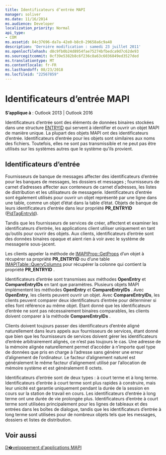 ```yaml
---
title: Identificateurs d’entrée MAPI
manager: soliver
ms.date: 11/16/2014
ms.audience: Developer
localization_priority: Normal
api_type:
- COM
ms.assetid: 84c37696-da7a-42e0-b8c0-29658a6c9a48
description: 'Derniére modification : samedi 23 juillet 2011'
ms.openlocfilehash: d8c9fb0b24d8954fae75274bfbedca9d7c62de93
ms.sourcegitcommit: 0cf39e5382b8c6f236c8a63c6036849ed3527ded
ms.translationtype: MT
ms.contentlocale: fr-FR
ms.lasthandoff: 08/23/2018
ms.locfileid: "22567859"
---
```

# <a name="mapi-entry-identifiers"></a>Identificateurs d’entrée MAPI

  
  
**S’applique à** : Outlook 2013 | Outlook 2016 
  
Identificateurs d’entrée sont des éléments de données binaires stockées dans une structure [ENTRYID](entryid.md) qui servent à identifier et ouvrir un objet MAPI de manière unique. La plupart des objets MAPI ont des identificateurs d’entrée. Identificateurs d’entrée pour les objets sont similaires aux noms des fichiers. Toutefois, elles ne sont pas transmissible et ne peut pas être utilisés sur les systèmes autres que le système qu'ils provient. 
  
## <a name="entry-identifiers"></a>Identificateurs d’entrée

Fournisseurs de banque de messages affecter des identificateurs d’entrée pour les banques de messages, les dossiers et messages ; fournisseurs de carnet d’adresses affecter aux conteneurs de carnet d’adresses, les listes de distribution et les utilisateurs de messagerie. Identificateurs d’entrée sont également utilisés pour ouvrir un objet représenté par une ligne dans une table, comme un objet d’état dans la table d’état. Objets de banque de leurs identificateurs d’entrée dans leur propriété **PR_ENTRYID** ([PidTagEntryId](pidtagentryid-canonical-property.md)). 
  
Tandis que les fournisseurs de services de créer, affectent et examiner les identificateurs d’entrée, les applications client utiliser uniquement en tant qu’outils pour ouvrir des objets. Aux clients, identificateurs d’entrée sont des données binaires opaque et aient rien à voir avec le système de messagerie sous-jacent. 
  
Les clients appeler la méthode de [IMAPIProp::GetProps](imapiprop-getprops.md) d’un objet à récupérer sa propriété **PR_ENTRYID** ou d’une table [IMAPITable::QueryColumns](imapitable-querycolumns.md) pour récupérer la colonne qui contient la propriété **PR_ENTRYID** . 
  
Identificateurs d’entrée sont transmises aux méthodes **OpenEntry** et **CompareEntryIDs** en tant que paramètres. Plusieurs objets MAPI implémentent les méthodes **OpenEntry** et **CompareEntryIDs** . Avec **OpenEntry**, les clients peuvent ouvrir un objet. Avec **CompareEntryIDs**, les clients peuvent comparer deux identificateurs d’entrée pour déterminer si elles font référence au même objet. Étant donné que les identificateurs d’entrée ne sont pas nécessairement binaires comparables, les clients doivent comparer à la méthode **CompareEntryIDs** . 
  
Clients doivent toujours passer des identificateurs d’entrée aligné naturellement dans leurs appels aux fournisseurs de services, étant donné que bien que les fournisseurs de services doivent gérer les identificateurs d’entrée arbitrairement alignés, ce n’est pas toujours le cas. Une adresse de la mémoire alignée naturellement permet d’accéder à n’importe quel type de données que pris en charge à l’adresse sans générer une erreur d’alignement de l’ordinateur. Le facteur d’alignement naturel est généralement le même facteur d’alignement utilisé par l’allocation de mémoire système et est généralement 8 octets.
  
Identificateurs d’entrée sont de deux types : à court terme et à long terme. Identificateurs d’entrée à court terme sont plus rapides à construire, mais leur unicité est garantie uniquement pendant la durée de la session en cours sur la station de travail en cours. Les identificateurs d’entrée à long terme ont une durée de vie prolongée plus. Identificateurs d’entrée à court terme sont utilisées principalement pour les lignes de tableaux et des entrées dans les boîtes de dialogue, tandis que les identificateurs d’entrée à long terme sont utilisées pour de nombreux objets tels que les messages, dossiers et listes de distribution.
  
## <a name="see-also"></a>Voir aussi



[D�veloppement d'applications MAPI](mapi-application-development.md)

